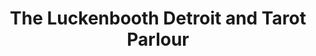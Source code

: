 ---
title: "The Luckenbooth Detroit and Tarot Parlour"
url: /detroit/the-luckenbooth-detroit-and-tarot-parlour/
shop: Allgemein
---